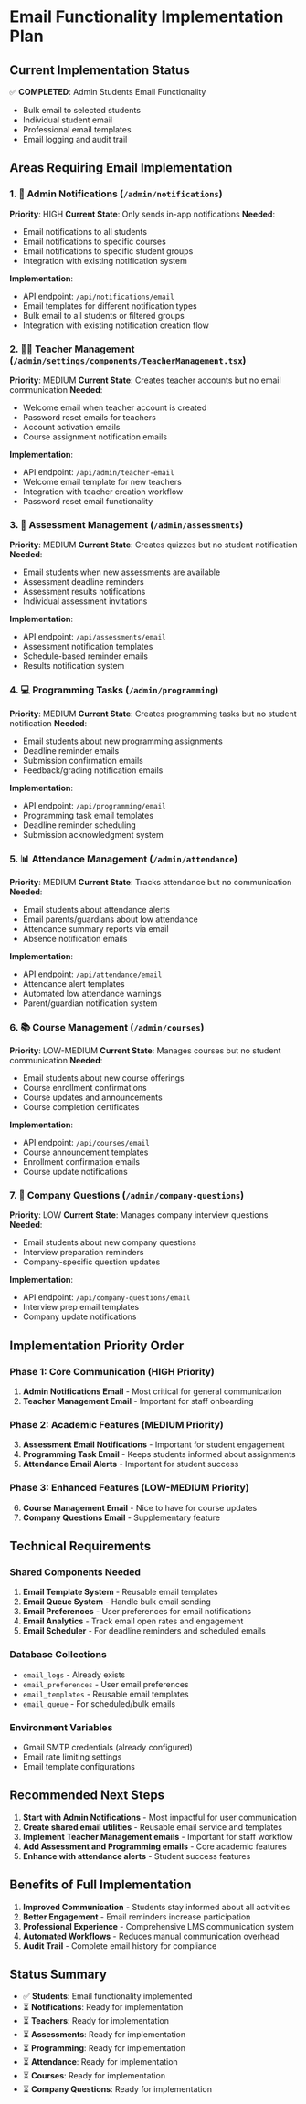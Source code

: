 # Email Functionality Implementation Plan

## Current Implementation Status
✅ **COMPLETED**: Admin Students Email Functionality
- Bulk email to selected students
- Individual student email
- Professional email templates
- Email logging and audit trail

## Areas Requiring Email Implementation

### 1. 🔔 **Admin Notifications** (`/admin/notifications`)
**Priority**: HIGH
**Current State**: Only sends in-app notifications
**Needed**: 
- Email notifications to all students
- Email notifications to specific courses
- Email notifications to specific student groups
- Integration with existing notification system

**Implementation**:
- API endpoint: `/api/notifications/email`
- Email templates for different notification types
- Bulk email to all students or filtered groups
- Integration with existing notification creation flow

### 2. 👨‍🏫 **Teacher Management** (`/admin/settings/components/TeacherManagement.tsx`)
**Priority**: MEDIUM
**Current State**: Creates teacher accounts but no email communication
**Needed**:
- Welcome email when teacher account is created
- Password reset emails for teachers
- Account activation emails
- Course assignment notification emails

**Implementation**:
- API endpoint: `/api/admin/teacher-email`
- Welcome email template for new teachers
- Integration with teacher creation workflow
- Password reset email functionality

### 3. 📝 **Assessment Management** (`/admin/assessments`)
**Priority**: MEDIUM
**Current State**: Creates quizzes but no student notification
**Needed**:
- Email students when new assessments are available
- Assessment deadline reminders
- Assessment results notifications
- Individual assessment invitations

**Implementation**:
- API endpoint: `/api/assessments/email`
- Assessment notification templates
- Schedule-based reminder emails
- Results notification system

### 4. 💻 **Programming Tasks** (`/admin/programming`)
**Priority**: MEDIUM
**Current State**: Creates programming tasks but no student notification
**Needed**:
- Email students about new programming assignments
- Deadline reminder emails
- Submission confirmation emails
- Feedback/grading notification emails

**Implementation**:
- API endpoint: `/api/programming/email`
- Programming task email templates
- Deadline reminder scheduling
- Submission acknowledgment system

### 5. 📊 **Attendance Management** (`/admin/attendance`)
**Priority**: MEDIUM
**Current State**: Tracks attendance but no communication
**Needed**:
- Email students about attendance alerts
- Email parents/guardians about low attendance
- Attendance summary reports via email
- Absence notification emails

**Implementation**:
- API endpoint: `/api/attendance/email`
- Attendance alert templates
- Automated low attendance warnings
- Parent/guardian notification system

### 6. 📚 **Course Management** (`/admin/courses`)
**Priority**: LOW-MEDIUM
**Current State**: Manages courses but no student communication
**Needed**:
- Email students about new course offerings
- Course enrollment confirmations
- Course updates and announcements
- Course completion certificates

**Implementation**:
- API endpoint: `/api/courses/email`
- Course announcement templates
- Enrollment confirmation emails
- Course update notifications

### 7. 🏢 **Company Questions** (`/admin/company-questions`)
**Priority**: LOW
**Current State**: Manages company interview questions
**Needed**:
- Email students about new company questions
- Interview preparation reminders
- Company-specific question updates

**Implementation**:
- API endpoint: `/api/company-questions/email`
- Interview prep email templates
- Company update notifications

## Implementation Priority Order

### Phase 1: Core Communication (HIGH Priority)
1. **Admin Notifications Email** - Most critical for general communication
2. **Teacher Management Email** - Important for staff onboarding

### Phase 2: Academic Features (MEDIUM Priority)
3. **Assessment Email Notifications** - Important for student engagement
4. **Programming Task Email** - Keeps students informed about assignments
5. **Attendance Email Alerts** - Important for student success

### Phase 3: Enhanced Features (LOW-MEDIUM Priority)
6. **Course Management Email** - Nice to have for course updates
7. **Company Questions Email** - Supplementary feature

## Technical Requirements

### Shared Components Needed
1. **Email Template System** - Reusable email templates
2. **Email Queue System** - Handle bulk email sending
3. **Email Preferences** - User preferences for email notifications
4. **Email Analytics** - Track email open rates and engagement
5. **Email Scheduler** - For deadline reminders and scheduled emails

### Database Collections
- `email_logs` - Already exists
- `email_preferences` - User email preferences
- `email_templates` - Reusable email templates
- `email_queue` - For scheduled/bulk emails

### Environment Variables
- Gmail SMTP credentials (already configured)
- Email rate limiting settings
- Email template configurations

## Recommended Next Steps

1. **Start with Admin Notifications** - Most impactful for user communication
2. **Create shared email utilities** - Reusable email service and templates
3. **Implement Teacher Management emails** - Important for staff workflow
4. **Add Assessment and Programming emails** - Core academic features
5. **Enhance with attendance alerts** - Student success features

## Benefits of Full Implementation

1. **Improved Communication** - Students stay informed about all activities
2. **Better Engagement** - Email reminders increase participation
3. **Professional Experience** - Comprehensive LMS communication system
4. **Automated Workflows** - Reduces manual communication overhead
5. **Audit Trail** - Complete email history for compliance

## Status Summary
- ✅ **Students**: Email functionality implemented
- ⏳ **Notifications**: Ready for implementation
- ⏳ **Teachers**: Ready for implementation  
- ⏳ **Assessments**: Ready for implementation
- ⏳ **Programming**: Ready for implementation
- ⏳ **Attendance**: Ready for implementation
- ⏳ **Courses**: Ready for implementation
- ⏳ **Company Questions**: Ready for implementation
